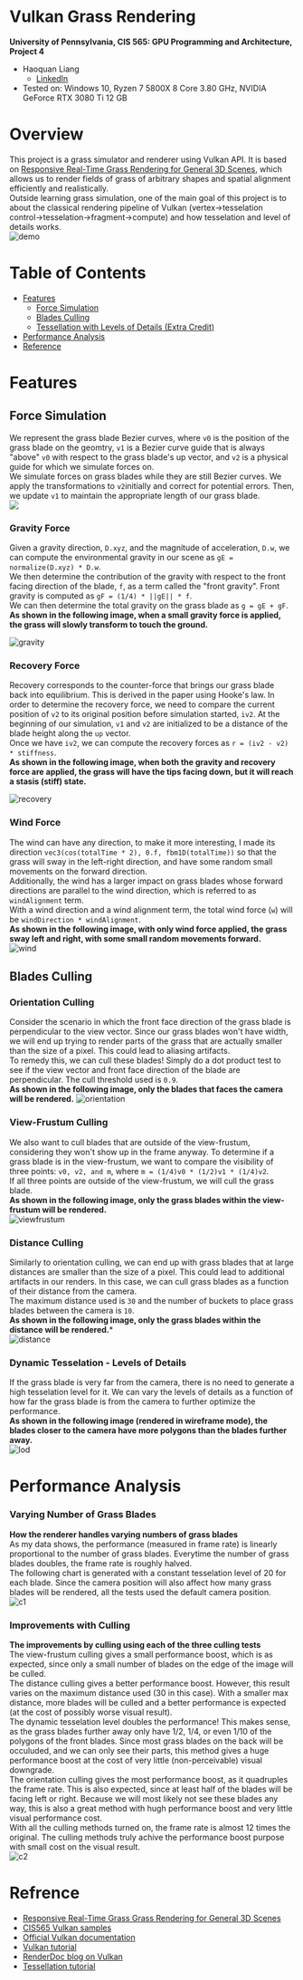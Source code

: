 Vulkan Grass Rendering
==================================

**University of Pennsylvania, CIS 565: GPU Programming and Architecture, Project 4**

* Haoquan Liang
  * [LinkedIn](https://www.linkedin.com/in/leohaoquanliang/)
* Tested on: Windows 10, Ryzen 7 5800X 8 Core 3.80 GHz, NVIDIA GeForce RTX 3080 Ti 12 GB

# Overview
This project is a grass simulator and renderer using Vulkan API. It is based on [Responsive Real-Time Grass Rendering for General 3D Scenes](https://www.cg.tuwien.ac.at/research/publications/2017/JAHRMANN-2017-RRTG/JAHRMANN-2017-RRTG-draft.pdf), which allows us to render fields of grass of arbitrary shapes and spatial alignment efficiently and realistically.   
Outside learning grass simulation, one of the main goal of this project is to about the classical rendering pipeline of Vulkan (vertex->tesselation control->tesselation->fragment->compute) and how tesselation and level of details works.    
![demo](img/demo.gif)

# Table of Contents  
* [Features](#features)  
	* [Force Simulation](#simulation)
	* [Blades Culling](#culling)
	* [Tessellation with Levels of Details (Extra Credit)](#lod)
* [Performance Analysis](#performance)   
* [Reference](#reference)

# <a name="features"> Features</a>
## <a name="simulation">Force Simulation</a>
We represent the grass blade Bezier curves, where `v0` is the position of the grass blade on the geomtry, `v1` is a Bezier curve guide that is always "above" `v0` with respect to the grass blade's up vector, and `v2` is a physical guide for which we simulate forces on.    
We simulate forces on grass blades while they are still Bezier curves. We apply the transformations to `v2`initially and correct for potential errors. Then, we update `v1` to maintain the appropriate length of our grass blade.   
![](img/blade_model.jpg)

### Gravity Force   
Given a gravity direction, `D.xyz`, and the magnitude of acceleration, `D.w`, we can compute the environmental gravity in our scene as `gE = normalize(D.xyz) * D.w`.   
We then determine the contribution of the gravity with respect to the front facing direction of the blade, `f`, as a term called the "front gravity". Front gravity is computed as `gF = (1/4) * ||gE|| * f`.   
We can then determine the total gravity on the grass blade as `g = gE + gF`.   
**As shown in the following image, when a small gravity force is applied, the grass will slowly transform to touch the ground.**    

![gravity](img/gravity.gif)

### Recovery Force
Recovery corresponds to the counter-force that brings our grass blade back into equilibrium. This is derived in the paper using Hooke's law. In order to determine the recovery force, we need to compare the current position of `v2` to its original position before simulation started, `iv2`. At the beginning of our simulation, `v1` and `v2` are initialized to be a distance of the blade height along the `up` vector.   
Once we have `iv2`, we can compute the recovery forces as `r = (iv2 - v2) * stiffness`.   
**As shown in the following image, when both the gravity and recovery force are applied, the grass will have the tips facing down, but it will reach a stasis (stiff) state.** 

![recovery](img/stiff.png)

### Wind Force
The wind can have any direction, to make it more interesting, I made its direction `vec3(cos(totalTime * 2), 0.f, fbm1D(totalTime))` so that the grass will sway in the left-right direction, and have some random small movements on the forward direction.    
Additionally, the wind has a larger impact on grass blades whose forward directions are parallel to the wind direction, which is referred to as `windAlignment` term.     
With a wind direction and a wind alignment term, the total wind force (`w`) will be `windDirection * windAlignment`.   
**As shown in the following image, with only wind force applied, the grass sway left and right, with some small random movements forward.**   
![wind](img/wind.gif)

## <a name="culling">Blades Culling</a>
### Orientation Culling
Consider the scenario in which the front face direction of the grass blade is perpendicular to the view vector. Since our grass blades won't have width, we will end up trying to render parts of the grass that are actually smaller than the size of a pixel. This could lead to aliasing artifacts.   
To remedy this, we can cull these blades! Simply do a dot product test to see if the view vector and front face direction of the blade are perpendicular. The cull threshold used is `0.9`.   
**As shown in the following image, only the blades that faces the camera will be rendered.**
![orientation](img/orientation.gif)
### View-Frustum Culling
We also want to cull blades that are outside of the view-frustum, considering they won't show up in the frame anyway. To determine if a grass blade is in the view-frustum, we want to compare the visibility of three points: `v0, v2, and m`, where `m = (1/4)v0 * (1/2)v1 * (1/4)v2`.   
If all three points are outside of the view-frustum, we will cull the grass blade.    
**As shown in the following image, only the grass blades within the view-frustum will be rendered.**   
![viewfrustum](img/viewfrustum.gif)
### Distance Culling
Similarly to orientation culling, we can end up with grass blades that at large distances are smaller than the size of a pixel. This could lead to additional artifacts in our renders. In this case, we can cull grass blades as a function of their distance from the camera.   
The maximum distance used is `30` and the number of buckets to place grass blades between the camera is `10`.    
**As shown in the following image, only the grass blades within the distance will be rendered.***   
![distance](img/distance.gif)

### <a name="lod">Dynamic Tesselation - Levels of Details</a>
If the grass blade is very far from the camera, there is no need to generate a high tesselation level for it. We can vary the levels of details as a function of how far the grass blade is from the camera to further optimize the performance.    
**As shown in the following image (rendered in wireframe mode), the blades closer to the camera have more polygons than the blades further away.**    
![lod](img/LOD.png)

# <a name="performance">Performance Analysis</a>
### Varying Number of Grass Blades
**How the renderer handles varying numbers of grass blades**   
As my data shows, the performance (measured in frame rate) is linearly proportional to the number of grass blades. Everytime the number of grass blades doubles, the frame rate is roughly halved.    
The following chart is generated with a constant tesselation level of 20 for each blade. Since the camera position will also affect how many grass blades will be rendered, all the tests used the default camera position.    
![c1](img/chart1.png)

### Improvements with Culling
**The improvements by culling using each of the three culling tests**   
The view-frustum culling gives a small performance boost, which is as expected, since only a small number of blades on the edge of the image will be culled.   
The distance culling gives a better performance boost. However, this result varies on the maximum distance used (30 in this case). With a smaller max distance, more blades will be culled and a better performance is expected (at the cost of possibly worse visual result).   
The dynamic tesselation level doubles the performance! This makes sense, as the grass blades further away only have 1/2, 1/4, or even 1/10 of the polygons of the front blades. Since most grass blades on the back will be occuluded, and we can only see their parts, this method gives a huge performance boost at the cost of very little (non-perceivable) visual downgrade.   
The orientation culling gives the most performance boost, as it quadruples the frame rate. This is also expected, since at least half of the blades will be facing left or right. Because we will most likely not see these blades any way, this is also a great method with hugh performance boost and very little visual performance cost.   
With all the culling methods turned on, the frame rate is almost 12 times the original. The culling methods truly achive the performance boost purpose with small cost on the visual result.      
![c2](img/chart2.png) 

# <a name="reference">Refrence</a>
* [Responsive Real-Time Grass Grass Rendering for General 3D Scenes](https://www.cg.tuwien.ac.at/research/publications/2017/JAHRMANN-2017-RRTG/JAHRMANN-2017-RRTG-draft.pdf)
* [CIS565 Vulkan samples](https://github.com/CIS565-Fall-2017/Vulkan-Samples/tree/master/samples/5_helloTessellation)
* [Official Vulkan documentation](https://www.khronos.org/registry/vulkan/)
* [Vulkan tutorial](https://vulkan-tutorial.com/)
* [RenderDoc blog on Vulkan](https://renderdoc.org/vulkan-in-30-minutes.html)
* [Tessellation tutorial](https://ogldev.org/www/tutorial30/tutorial30.html)